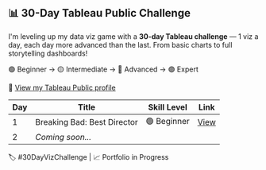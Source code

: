 ## 📊 30-Day Tableau Public Challenge

I'm leveling up my data viz game with a **30-day Tableau challenge** — 1 viz a day, each day more advanced than the last. From basic charts to full storytelling dashboards!

🟢 Beginner → 🟡 Intermediate → 🔵 Advanced → 🟣 Expert

🔗 [View my Tableau Public profile]([https://public.tableau.com/app/profile/your_username](https://public.tableau.com/app/profile/siddhant.mene4865/vizzes))

| Day | Title | Skill Level | Link |
|-----|-------|-------------|------|
| 1   | Breaking Bad: Best Director | 🟢 Beginner | [View](https://public.tableau.com/app/profile/siddhant.mene4865/viz/D1_BreakingBad/IMDBBreakingBad) |
| 2   | _Coming soon..._ |  |  |

🏷️ #30DayVizChallenge | 📈 Portfolio in Progress
